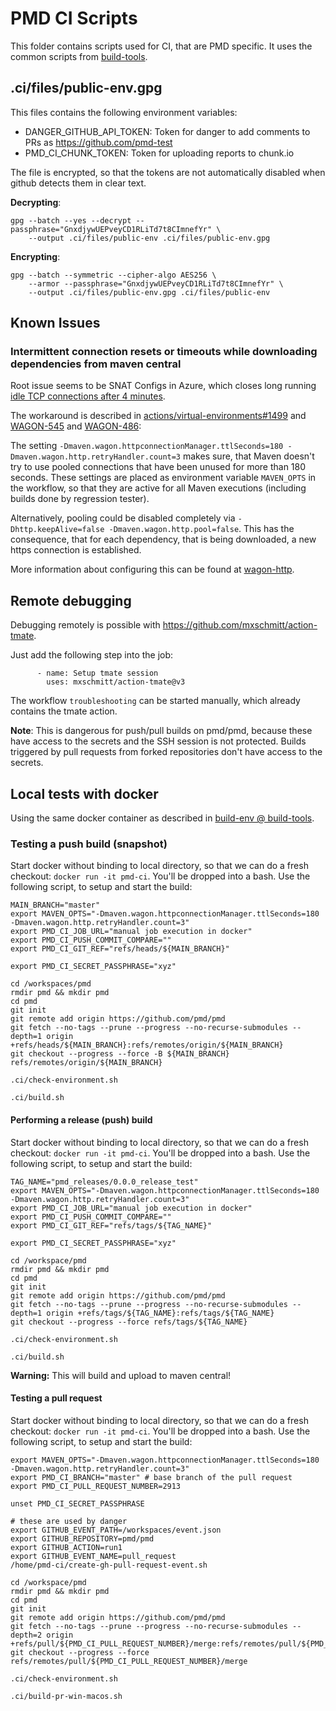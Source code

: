 # PMD CI Scripts

This folder contains scripts used for CI, that are PMD specific.
It uses the common scripts from [build-tools](https://github.com/pmd/build-tools).

## .ci/files/public-env.gpg

This files contains the following environment variables:

*   DANGER_GITHUB_API_TOKEN: Token for danger to add comments to PRs as <https://github.com/pmd-test>
*   PMD_CI_CHUNK_TOKEN: Token for uploading reports to chunk.io

The file is encrypted, so that the tokens are not automatically disabled when github detects them
in clear text.

**Decrypting**:

    gpg --batch --yes --decrypt --passphrase="GnxdjywUEPveyCD1RLiTd7t8CImnefYr" \
        --output .ci/files/public-env .ci/files/public-env.gpg

**Encrypting**:

    gpg --batch --symmetric --cipher-algo AES256 \
        --armor --passphrase="GnxdjywUEPveyCD1RLiTd7t8CImnefYr" \
        --output .ci/files/public-env.gpg .ci/files/public-env

## Known Issues

### Intermittent connection resets or timeouts while downloading dependencies from maven central

Root issue seems to be SNAT Configs in Azure, which closes long running [idle TCP connections
after 4 minutes](https://docs.microsoft.com/en-us/azure/load-balancer/troubleshoot-outbound-connection#idletimeout).

The workaround is described in [actions/virtual-environments#1499](https://github.com/actions/virtual-environments/issues/1499)
and [WAGON-545](https://issues.apache.org/jira/browse/WAGON-545)
and [WAGON-486](https://issues.apache.org/jira/browse/WAGON-486):

The setting `-Dmaven.wagon.httpconnectionManager.ttlSeconds=180 -Dmaven.wagon.http.retryHandler.count=3`
makes sure, that Maven doesn't try to use pooled connections that have been unused for more than 180 seconds.
These settings are placed as environment variable `MAVEN_OPTS` in the workflow, so that they are active for
all Maven executions (including builds done by regression tester).

Alternatively, pooling could be disabled completely via `-Dhttp.keepAlive=false -Dmaven.wagon.http.pool=false`.
This has the consequence, that for each dependency, that is being downloaded, a new https connection is
established.

More information about configuring this can be found at [wagon-http](https://maven.apache.org/wagon/wagon-providers/wagon-http/).

## Remote debugging

Debugging remotely is possible with <https://github.com/mxschmitt/action-tmate>.

Just add the following step into the job:

```
      - name: Setup tmate session
        uses: mxschmitt/action-tmate@v3
```

The workflow `troubleshooting` can be started manually, which already contains the tmate action.

**Note**: This is dangerous for push/pull builds on pmd/pmd, because these have access to the secrets and the SSH session
is not protected. Builds triggered by pull requests from forked repositories don't have access to the secrets.

## Local tests with docker

Using the same docker container as described in [build-env @ build-tools](https://github.com/pmd/build-tools).

### Testing a push build (snapshot)



Start docker without binding to local directory, so that we can do a fresh checkout: `docker run -it pmd-ci`.
You'll be dropped into a bash. Use the following script, to setup and start the build:

```
MAIN_BRANCH="master"
export MAVEN_OPTS="-Dmaven.wagon.httpconnectionManager.ttlSeconds=180 -Dmaven.wagon.http.retryHandler.count=3"
export PMD_CI_JOB_URL="manual job execution in docker"
export PMD_CI_PUSH_COMMIT_COMPARE=""
export PMD_CI_GIT_REF="refs/heads/${MAIN_BRANCH}"

export PMD_CI_SECRET_PASSPHRASE="xyz"

cd /workspaces/pmd
rmdir pmd && mkdir pmd
cd pmd
git init
git remote add origin https://github.com/pmd/pmd
git fetch --no-tags --prune --progress --no-recurse-submodules --depth=1 origin +refs/heads/${MAIN_BRANCH}:refs/remotes/origin/${MAIN_BRANCH}
git checkout --progress --force -B ${MAIN_BRANCH} refs/remotes/origin/${MAIN_BRANCH}

.ci/check-environment.sh

.ci/build.sh
```

#### Performing a release (push) build

Start docker without binding to local directory, so that we can do a fresh checkout: `docker run -it pmd-ci`.
You'll be dropped into a bash. Use the following script, to setup and start the build:

```
TAG_NAME="pmd_releases/0.0.0_release_test"
export MAVEN_OPTS="-Dmaven.wagon.httpconnectionManager.ttlSeconds=180 -Dmaven.wagon.http.retryHandler.count=3"
export PMD_CI_JOB_URL="manual job execution in docker"
export PMD_CI_PUSH_COMMIT_COMPARE=""
export PMD_CI_GIT_REF="refs/tags/${TAG_NAME}"

export PMD_CI_SECRET_PASSPHRASE="xyz"

cd /workspace/pmd
rmdir pmd && mkdir pmd
cd pmd
git init
git remote add origin https://github.com/pmd/pmd
git fetch --no-tags --prune --progress --no-recurse-submodules --depth=1 origin +refs/tags/${TAG_NAME}:refs/tags/${TAG_NAME}
git checkout --progress --force refs/tags/${TAG_NAME}

.ci/check-environment.sh

.ci/build.sh
```

**Warning:** This will build and upload to maven central!


#### Testing a pull request

Start docker without binding to local directory, so that we can do a fresh checkout: `docker run -it pmd-ci`.
You'll be dropped into a bash. Use the following script, to setup and start the build:

```
export MAVEN_OPTS="-Dmaven.wagon.httpconnectionManager.ttlSeconds=180 -Dmaven.wagon.http.retryHandler.count=3"
export PMD_CI_BRANCH="master" # base branch of the pull request
export PMD_CI_PULL_REQUEST_NUMBER=2913

unset PMD_CI_SECRET_PASSPHRASE

# these are used by danger
export GITHUB_EVENT_PATH=/workspaces/event.json
export GITHUB_REPOSITORY=pmd/pmd
export GITHUB_ACTION=run1
export GITHUB_EVENT_NAME=pull_request
/home/pmd-ci/create-gh-pull-request-event.sh

cd /workspace/pmd
rmdir pmd && mkdir pmd
cd pmd
git init
git remote add origin https://github.com/pmd/pmd
git fetch --no-tags --prune --progress --no-recurse-submodules --depth=2 origin +refs/pull/${PMD_CI_PULL_REQUEST_NUMBER}/merge:refs/remotes/pull/${PMD_CI_PULL_REQUEST_NUMBER}/merge
git checkout --progress --force refs/remotes/pull/${PMD_CI_PULL_REQUEST_NUMBER}/merge

.ci/check-environment.sh

.ci/build-pr-win-macos.sh
```
